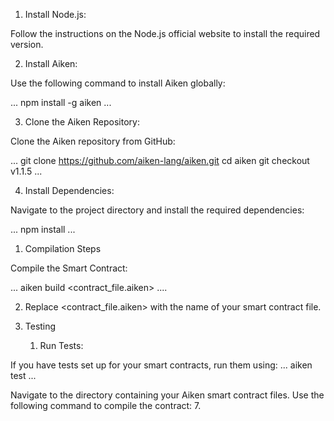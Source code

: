 1. Install Node.js:

Follow the instructions on the Node.js official website to install the required version.

2. Install Aiken:

Use the following command to install Aiken globally:

...
npm install -g aiken
...


3. Clone the Aiken Repository:

Clone the Aiken repository from GitHub:

...
git clone https://github.com/aiken-lang/aiken.git
cd aiken
git checkout v1.1.5
...

4. Install Dependencies:

Navigate to the project directory and install the required dependencies:

...
npm install
...

  1. Compilation Steps

   Compile the Smart Contract:

   ...
   aiken build <contract_file.aiken>
   ....

  2. Replace <contract_file.aiken> with the name of your smart contract file.

5. Testing

   1. Run Tests:

If you have tests set up for your smart contracts, run them using:
...
aiken test
...




Navigate to the directory containing your Aiken smart contract files.
Use the following command to compile the contract:
7. 
